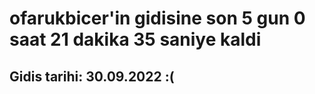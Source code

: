# ofarukbicer'in gidisine son 5 gun 0 saat 21 dakika 35 saniye kaldi

## Gidis tarihi: 30.09.2022 :(